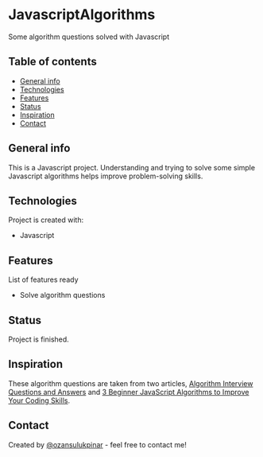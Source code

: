 # JavascriptAlgorithms
Some algorithm questions solved with Javascript

## Table of contents
* [General info](#general-info)
* [Technologies](#technologies)
* [Features](#features)
* [Status](#status)
* [Inspiration](#inspiration)
* [Contact](#contact)

## General info
This is a Javascript project. Understanding and trying to solve some simple Javascript algorithms helps improve problem-solving skills.
	
## Technologies
Project is created with:
* Javascript

## Features
List of features ready

* Solve algorithm questions

## Status
Project is finished.

## Inspiration
These algorithm questions are taken from two articles, [Algorithm Interview Questions and Answers](https://shinjukudev.medium.com/algorithm-interview-questions-and-answers-js-c44f0872b9b2) and [3 Beginner JavaScript Algorithms to Improve Your Coding Skills](https://javascript.plainenglish.io/3-beginner-javascript-algorithms-to-improve-your-coding-skills-9e769ed1ffd9).

## Contact
Created by [@ozansulukpinar](https://github.com/ozansulukpinar) - feel free to contact me!
